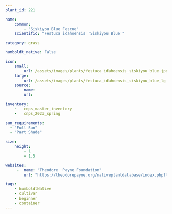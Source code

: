 ```yaml
---
plant_id: 221 

name: 
    common: 
        - "Siskiyou Blue Fescue"  
    scientific: "Festuca idahoensis 'Siskiyou Blue'"  

category: grass

humboldt_native: False

icon: 
    small: 
        url: /assets/images/plants/festuca_idahoensis_siskiyou_blue.jpg 
    large: 
        url: /assets/images/plants/festuca_idahoensis_siskiyou_blue_lg.jpg 
    source: 
        name:
        url: 

inventory: 
    -   cnps_master_inventory
    -   cnps_2023_spring

sun_requirements:
  - "Full Sun"
  - "Part Shade"

size:
    height: 
        - 1
        - 1.5 

websites: 
     -  name: "Theodore  Payne Foundation"
        url: "https://theodorepayne.org/nativeplantdatabase/index.php?title=Festuca_idahoensis_%27Siskiyou_Blue%27"

tags:
    - humboldtNative
    - cultivar
    - beginner
    - container
---
```








